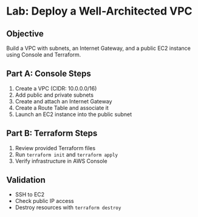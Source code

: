 
# Lab: Deploy a Well-Architected VPC

## Objective
Build a VPC with subnets, an Internet Gateway, and a public EC2 instance using Console and Terraform.

## Part A: Console Steps
1. Create a VPC (CIDR: 10.0.0.0/16)
2. Add public and private subnets
3. Create and attach an Internet Gateway
4. Create a Route Table and associate it
5. Launch an EC2 instance into the public subnet

## Part B: Terraform Steps
1. Review provided Terraform files
2. Run `terraform init` and `terraform apply`
3. Verify infrastructure in AWS Console

## Validation
- SSH to EC2
- Check public IP access
- Destroy resources with `terraform destroy`
